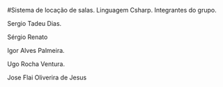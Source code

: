 #Sistema de locação de salas.
Linguagem Csharp.
	Integrantes do grupo.

Sergio Tadeu Dias.

Sérgio Renato


Igor Alves Palmeira.



Ugo Rocha Ventura.



Jose Flai Oliverira de Jesus 

